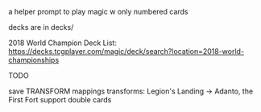 a helper prompt to play magic w only numbered cards

decks are in decks/

2018 World Champion Deck List:
https://decks.tcgplayer.com/magic/deck/search?location=2018-world-championships

TODO

save TRANSFORM mappings 
transforms:
Legion's Landing -> Adanto, the First Fort
support double cards
